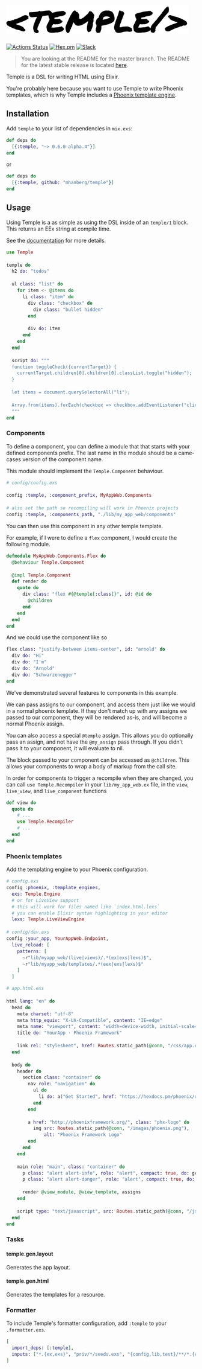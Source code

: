 # ![](temple.png)

[![Actions Status](https://github.com/mhanberg/temple/workflows/CI/badge.svg)](https://github.com/mhanberg/temple/actions)
[![Hex.pm](https://img.shields.io/hexpm/v/temple.svg)](https://hex.pm/packages/temple)
[![Slack](https://img.shields.io/badge/chat-Slack-blue)](https://elixir-lang.slack.com/messages/CMH6MA4UD)

> You are looking at the README for the master branch. The README for the latest stable release is located [here](https://github.com/mhanberg/temple/tree/v0.5.0).

Temple is a DSL for writing HTML using Elixir.

You're probably here because you want to use Temple to write Phoenix templates, which is why Temple includes a [Phoenix template engine](#phoenix-templates).

## Installation

Add `temple` to your list of dependencies in `mix.exs`:

```elixir
def deps do
  [{:temple, "~> 0.6.0-alpha.4"}]
end
```

or

```elixir
def deps do
  [{:temple, github: "mhanberg/temple"}]
end
```

## Usage

Using Temple is a as simple as using the DSL inside of an `temple/1` block. This returns an EEx string at compile time.

See the [documentation](https://hexdocs.pm/temple/Temple.Html.html) for more details.

```elixir
use Temple

temple do
  h2 do: "todos"

  ul class: "list" do
    for item <- @items do
      li class: "item" do
        div class: "checkbox" do
          div class: "bullet hidden"
        end

        div do: item
      end
    end
  end

  script do: """
  function toggleCheck({currentTarget}) {
    currentTarget.children[0].children[0].classList.toggle("hidden");
  }

  let items = document.querySelectorAll("li");

  Array.from(items).forEach(checkbox => checkbox.addEventListener("click", toggleCheck));
  """
end
```

### Components

To define a component, you can define a module that that starts with your defined components prefix. The last name in the module should be a came-cases version of the component name.

This module should implement the `Temple.Component` behaviour.

```elixir
# config/config.exs

config :temple, :component_prefix, MyAppWeb.Components

# also set the path so recompiling will work in Phoenix projects
config :temple, :components_path, "./lib/my_app_web/components"
```

You can then use this component in any other temple template.

For example, if I were to define a `flex` component, I would create the following module.

```elixir
defmodule MyAppWeb.Components.Flex do
  @behaviour Temple.Component

  @impl Temple.Component
  def render do
    quote do
      div class: "flex #{@temple[:class]}", id: @id do
        @children
      end
    end
  end
end
```

And we could use the component like so

```elixir
flex class: "justify-between items-center", id: "arnold" do
  div do: "Hi"
  div do: "I'm"
  div do: "Arnold"
  div do: "Schwarzenegger"
end
```

We've demonstrated several features to components in this example.

We can pass assigns to our component, and access them just like we would in a normal phoenix template. If they don't match up with any assigns we passed to our component, they will be rendered as-is, and will become a normal Phoenix assign.

You can also access a special `@temple` assign. This allows you do optionally pass an assign, and not have the `@my_assign` pass through.  If you didn't pass it to your component, it will evaluate to nil.

The block passed to your component can be accessed as `@children`. This allows your components to wrap a body of markup from the call site.

In order for components to trigger a recompile when they are changed, you can call `use Temple.Recompiler` in your `lib/my_app_web.ex` file, in the `view`, `live_view`, and `live_component` functions

```elixir
def view do
  quote do
    # ...
    use Temple.Recompiler
    # ...
  end
end
```

### Phoenix templates

Add the templating engine to your Phoenix configuration.

```elixir
# config.exs
config :phoenix, :template_engines,
  exs: Temple.Engine
  # or for LiveView support
  # this will work for files named like `index.html.lexs`
  # you can enable Elixir syntax highlighting in your editor
  lexs: Temple.LiveViewEngine

# config/dev.exs
config :your_app, YourAppWeb.Endpoint,
  live_reload: [
    patterns: [
      ~r"lib/myapp_web/(live|views)/.*(ex|exs|lexs)$",
      ~r"lib/myapp_web/templates/.*(eex|exs|lexs)$"
    ]
  ]
```

```elixir
# app.html.exs

html lang: "en" do
  head do
    meta charset: "utf-8"
    meta http_equiv: "X-UA-Compatible", content: "IE=edge"
    meta name: "viewport", content: "width=device-width, initial-scale=1.0"
    title do: "YourApp · Phoenix Framework"

    link rel: "stylesheet", href: Routes.static_path(@conn, "/css/app.css")
  end

  body do
    header do
      section class: "container" do
        nav role: "navigation" do
          ul do
            li do: a("Get Started", href: "https://hexdocs.pm/phoenix/overview.html")
          end
        end

        a href: "http://phoenixframework.org/", class: "phx-logo" do
          img src: Routes.static_path(@conn, "/images/phoenix.png"),
              alt: "Phoenix Framework Logo"
        end
      end
    end

    main role: "main", class: "container" do
      p class: "alert alert-info", role: "alert", compact: true, do: get_flash(@conn, :info)
      p class: "alert alert-danger", role: "alert", compact: true, do: get_flash(@conn, :error)

      render @view_module, @view_template, assigns
    end

    script type: "text/javascript", src: Routes.static_path(@conn, "/js/app.js")
  end
end
```

### Tasks

#### temple.gen.layout

Generates the app layout.

#### temple.gen.html

Generates the templates for a resource.

### Formatter

To include Temple's formatter configuration, add `:temple` to your `.formatter.exs`.

```elixir
[
  import_deps: [:temple],
  inputs: ["*.{ex,exs}", "priv/*/seeds.exs", "{config,lib,test}/**/*.{ex,exs,lexs}"],
]
```
